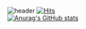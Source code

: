 ![header](https://capsule-render.vercel.app/api?type=wave&color=auto&height=300&section=header&text=Welcome%20to%20youl4567&fontSize=85)
[![Hits](https://hits.seeyoufarm.com/api/count/incr/badge.svg?url=https%3A%2F%2Fgithub.com%2Fgjbae1212%2Fhit-counter)](https://hits.seeyoufarm.com)                    
[![Anurag's GitHub stats](https://github-readme-stats.vercel.app/api?username=youl4567)](https://github.com/anuraghazra/github-readme-stats)